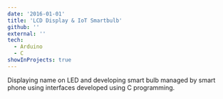 ```yaml
---
date: '2016-01-01'
title: 'LCD Display & IoT Smartbulb'
github: ''
external: ''
tech:
  - Arduino
  - C
showInProjects: true
---
```


Displaying name on LED and developing smart bulb managed
by smart phone using interfaces developed using C programming.
